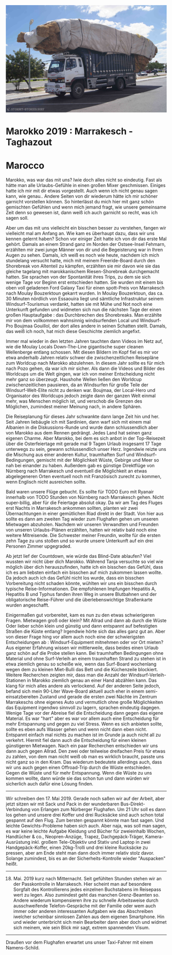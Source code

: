 ![link broken](../../../../../../mediaLibrary/posts/2019/morocco-marokko/04-18-marrakesch-marrakech-taghazout/windsurf-stormy-stories-surf-travel-blog-morocco-marokko-04-18-marrakesch-marrakech-taghazout-WM-25p-DSC08834.JPG)

# Marokko 2019 : Marrakesch - Taghazout

# Marocco

Marokko, was war das mit uns? Iwie doch alles nicht so eindeutig.
Fast als hätte man alle Urlaubs-Gefühle in einen großen Mixer geschmissen.
Einiges hatte ich mir mit dir etwas vorgestellt. Auch wenn ich nicht genau sagen kann, wie genau..
Andere Seiten von dir wiederum hätte ich mir schöner garnicht vorstellen können.
So hinterlässt du mich hier mit ganz schön gemischten Gefühlen und wenn mich jemand fragt, wie
unsere gemeinsame Zeit denn so gewesen ist, dann weiß ich auch garnicht so recht, was ich sagen soll.

Aber um das mit uns vielleicht ein bisschen besser zu verstehen, fangen wir vielleicht mal am Anfang an.
Wie kam es überhaupt dazu, dass wir uns kennen gelernt haben?
Schon vor einiger Zeit hatte ich von dir das erste Mal gehört.
Damals an einem Strand ganz im Norden der Ostsee-Insel Fehmarn, erzählten mir zwei junge Männer von dir
und die Begeisterung war in Ihren Augen zu sehen. Damals, ich weiß es noch wie heute, nachdem
ich mich stundelang versucht hatte, mich mit meinem Freeride-Board durch den Shorebreak von Altenteil zu kämpfen,
erzählten sie mir davon wie sie das gleiche tagelang mit marokkanischem Riesen-Shorebreak durchgemacht hatten.
Sie sprachen von der Spontanität ihres Trips, zu dem sie sich wenige Tage vor Beginn erst entschieden hatten.
Sie wurden mit einem bis oben voll geladenen Ford Galaxy Taxi für einen spott-Preis von Marrakesch nach Moulay Bouzerktoun gekarrt wurden. In Moulay Bouzerktoun, das ca. 30 Minuten nördlich von Essaouira liegt und sämtliche Infrastruktur seinem Windsurf-Tourismus verdankt, hatten sie mit Mühe und Not noch eine Unterkunft gefunden
und widmeten sich nun die nächsten Tage der einen großen Hauptaufgabe : das Durchbrechen des Shorebreaks.
Man erzählte mir von dem vollkommen wahnsinnig windsurfenden Local und Windsurf-Pro Boujmaa Gouillol, der dort
alles andere in seinen Schatten stellt.
Damals, das weiß ich noch, hat mich diese Geschichte ziemlich angefixt.

Immer mal wieder in den letzten Jahren tauchten dann Videos im Netz auf, wie die Moulay Locals Down-The-Line gigantische super cleanen Wellenberge entlang schossen. Mit diesen Bildern im Kopf fiel es mir vor etwa anderhalb Jahren
relativ schwer die zwischenzeitlichen Reisepläne zum Worldcup nach Marokko abzulehnen. In diesem Jahr sollte es für mich nach Pozo gehen, da war ich mir sicher. Als dann die Videos und Bilder des Worldcups um die Welt gingen,
war ich von meiner Entscheidung nicht mehr ganz so überzeugt. Haushohe Wellen ließen den Worldcup zwischenzeitlichen pausieren, da an Windsurfen für große Teile der Windsurf-Welt-Elite nicht zu denken war.
Boujmaa, der Local-Hero und Organisator des Worldcups jedoch zeigte dann der ganzen Welt einmal mehr, was Menschen möglich ist, und verschob die Grenzen des Möglichen, zumindest meiner Meinung nach, in andere Sphären.

Die Reiseplanung für dieses Jahr schwankte dann lange Zeit hin und her.
Seit Jahren liebäugle ich mit Sardinien, dann warf sich mit einem mal Albanien in die Diskussions-Runde und wurde dann schlussendlich aber von Marokko aus dem Rennen gedrängt. Jedes Land hat seinen ganz eigenen Charme.
Aber Marokko, bei dem es sich anbot in der Top-Reisezeit über die Osterfeiertage mit gerade mal 9 Tagen Urlaub insgesamt 17 Tage unterwegs zu sein, gewann schlussendlich unser Herz.
Irgendwie reizte uns die Mischung aus einer anderen Kultur, traumhaften Surf und Windsurf-Bedingungen, gemischt mit der Möglichkeit Wüste, Gebirge und Meer so nah bei einander zu haben.
Außerdem gab es günstige Direktflüge von Nürnberg nach Marrakesch und eventuell die Möglichkeit an etwas abgelegeneren Orten eventuell noch mit Französisch zurecht zu kommen, wenn Englisch nicht ausreichen sollte.

Bald waren unsere Flüge gebucht. Es sollte für TODO Euro mit Ryanair innerhalb von TODO Stunden von Nürnberg nach Marrakesch gehen. Nicht super-billig, aber für die Feiertage absolut okay. Da wir am Tag des Fluges erst Nachts in Marrakesch ankommen sollten, planten wir zwei Übernachtungen in einer gemütlichen Riad direkt in der Stadt. Von hier aus sollte es dann am zweiten Tag wieder zum Flughafen gehen um unseren Mietwagen abzuholen. Nachdem wir unseren Verwandten und Freunden von unseren Urlaubs-Plänen erzählten, hatten wir relativ bald noch eine weitere Mitreisende. Die Schwester meiner Freundin, wollte für die ersten zehn Tage zu uns stoßen und so wurde unsere Unterkunft auf ein drei Personen Zimmer upgegraded.

Ab jetzt lief der Countdown, wie würde das Blind-Date ablaufen? Viel wussten wir nicht über dich Marokko.
Während Tanja versuchte so viel wie möglich über dich herauszufinden, hatte ich ein bisschen das
Gefühl, dass ich es am liebsten einfach ein bisschen auf mich zukommen lassen wollte.
Da jedoch auch ich das Gefühl nicht los wurde, dass ein bisschen Vorbereitung nicht schaden könnte,
wühlten wir uns ein bisschen durch typische Reise-Informationen. Die empfohlenen Impfungen
Hepatitis A, Hepatitis B und Typhus fanden ihren Weg in unsere Blutbahnen und der obligatorische Reise-Führer und die überlebenswichtige Straßenkarte wurden angeschafft.

Einigermaßen gut vorbereitet, kam es nun zu den etwas schwierigeren Fragen. Mietwagen groß oder klein? Mit Allrad und dann ab durch die Wüste Oder lieber schön klein und günstig und dann entspannt auf befestigten Straßen die Küste entlang? Irgendwie hörte sich das alles ganz gut an. Aber von dieser Frage hing vor allem auch noch eine der schwierigsten Entscheidungen ab : Windsurf-Equipment mitnehmen oder vor Ort mieten? Aus eigener Erfahrung wissen wir mittlerweile, dass beides einen Urlaub ganz schön auf die Probe stellen kann.
Bei traumhaften Bedingungen ohne Material und ohne Surf-Verleih an einem traumhaften Strand zu stehen ist in etwa ziemlich genau so scheiße wie, wenn das Surf-Board wochenlang wegen dem zu kleinen Miet-Bulli das Bett und die Küchenzeile blockiert. Weitere Recherchen zeigten mir, dass man die Anzahl der Windsurf-Verleih-Stationen in Marokko ziemlich genau an einer Hand abzählen kann. Das klang für mich alles andere als verlockend. Auf der anderen Seite jedoch, befand sich mein 90-Liter Wave-Board aktuell auch eher in einem semi-einsatzbereiten Zustand und gerade die ersten zwei Nächte im Zentrum Marrakeschs ohne eigenes Auto und vermutlich ohne große Möglichkeiten das Equipment irgendwo sinnvoll zu lagern, sprachen eindeutig dagegen.
Wenige Tage vor der Abreise fiel die Entscheidung dann gegen das eigene Material. Es war "hart" aber es war vor allem auch eine Entscheidung für mehr Entspannung und gegen zu viel Stress. Wenn es sich anbieten sollte, sollte es eben aufs Wasser gehen und wenn nicht dann eben nicht. Entspannt einfach mal nichts zu machen ist im Grunde ja auch nicht all zu verkehrt. Hiermit fiel dann auch die Entscheidung für einen kleinen günstigeren Mietwagen. Nach ein paar Recherchen entschieden wir uns dann auch gegen Allrad.
Den zwei oder teilweise dreifachen Preis für etwas zu zahlen, von dem man nicht weiß ob man es wirklich braucht, passte uns nicht ganz so in den Kram. Das wiederum bedeutete allerdings auch, dass wir uns auch  gegen einen Offroad-Trip durch die Wüste entschieden. Gegen die Wüste und für mehr Entspannung. Wenn die Wüste zu uns kommen wollte, dann würde sie das schon tun und dann würden wir sicherlich auch dafür eine Lösung finden.

------------------------------------------------------------

Wir schreiben den 17. Mai 2019. Gerade noch saßen wir auf der Arbeit, aber jetzt sitzen wir mit Sack und Pack in der wunderbaren Bus-Direkt-Verbindung von Erlangen zum Nürberger Flughafen.
Um 21 Uhr soll es dann los gehen und unsere drei Koffer und drei Rucksäcke sind auch schon total gespannt auf den Flug. Zum bersten gespannt könnte man fast sagen. Und leichte Gewichts-Probleme haben sich auch. Aber naja, was soll man sagen, es war keine leichte Aufgabe Kleidung und Bücher für zweieinhalb Wochen, Handtücher & co., Neopren-Anzüge, Trapez, Dachgepäck-Träger, Kamera-Ausrüstung inkl. großem Tele-Objektiv und Stativ und Laptop in zwei Handgepäck-Koffer, einen 20kg-Trolli und drei kleine Rucksäcke zu pressen, aber am Ende steht man dann doch immer relativ stolz davor.
Solange zumindest, bis es an der Sicherheits-Kontrolle wieder "Auspacken" heißt.

-------------------------------------------------------------

18. Mai. 2019 kurz nach Mitternacht.
Seit gefühlten Stunden stehen wir an der Passkontrolle in Marrakesch. Hier scheint man auf besondere Sorgfalt des Kontrollierens jedes einzelnen Buchstabens im Reisepass wert zu legen. Also zumindest geht das manchen Grenz-Beamten so. Andere wiederum kompensieren ihre zu schnelle Arbeitsweise durch ausschweifende Telefon-Gespräche mit der Familie oder wem auch immer oder anderen interessanten Aufgaben wie das Abschreiben iwelcher scheinbar sinnlosen Zahlen aus dem eigenen Smartphone. Hin und wieder unterbricht sich mein Bearbeiter dann aber doch und widmet sich meinem, wie sein Blick mir sagt, extrem spannenden Visum.

---------------------------------------------------------------

Draußen vor dem Flughafen erwartet uns unser Taxi-Fahrer mit einem Namens-Schild. 
